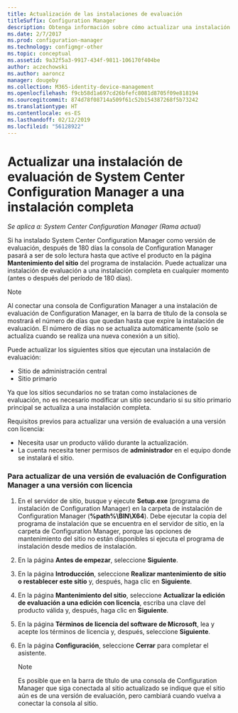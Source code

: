 ```yaml
---
title: Actualización de las instalaciones de evaluación
titleSuffix: Configuration Manager
description: Obtenga información sobre cómo actualizar una instalación de evaluación a una instalación completa de System Center Configuration Manager.
ms.date: 2/7/2017
ms.prod: configuration-manager
ms.technology: configmgr-other
ms.topic: conceptual
ms.assetid: 9a32f5a3-9917-434f-9811-106170f404be
author: aczechowski
ms.author: aaroncz
manager: dougeby
ms.collection: M365-identity-device-management
ms.openlocfilehash: f9cb58d1a697cd26bfefc8081d8705f09e818194
ms.sourcegitcommit: 874d78f08714a509f61c52b154387268f5b73242
ms.translationtype: HT
ms.contentlocale: es-ES
ms.lasthandoff: 02/12/2019
ms.locfileid: "56128922"
---
```

# <a name="upgrade-an-evaluation-installation-of-system-center-configuration-manager-to-a-full-installation"></a>Actualizar una instalación de evaluación de System Center Configuration Manager a una instalación completa

*Se aplica a: System Center Configuration Manager (Rama actual)*

Si ha instalado System Center Configuration Manager como versión de evaluación, después de 180 días la consola de Configuration Manager pasará a ser de solo lectura hasta que active el producto en la página **Mantenimiento del sitio** del programa de instalación. Puede actualizar una instalación de evaluación a una instalación completa en cualquier momento (antes o después del período de 180 días).  

> [!NOTE]  
>  Al conectar una consola de Configuration Manager a una instalación de evaluación de Configuration Manager, en la barra de título de la consola se mostrará el número de días que quedan hasta que expire la instalación de evaluación. El número de días no se actualiza automáticamente (solo se actualiza cuando se realiza una nueva conexión a un sitio).  

 Puede actualizar los siguientes sitios que ejecutan una instalación de evaluación:  

-   Sitio de administración central  
-   Sitio primario  

Ya que los sitios secundarios no se tratan como instalaciones de evaluación, no es necesario modificar un sitio secundario si su sitio primario principal se actualiza a una instalación completa.  

Requisitos previos para actualizar una versión de evaluación a una versión con licencia:  

-   Necesita usar un producto válido durante la actualización.  
-   La cuenta necesita tener permisos de **administrador** en el equipo donde se instalará el sitio.  

### <a name="to-upgrade-an-evaluation-version-of-configuration-manager-to-a-licensed-version"></a>Para actualizar de una versión de evaluación de Configuration Manager a una versión con licencia  

1.  En el servidor de sitio, busque y ejecute **Setup.exe** (programa de instalación de Configuration Manager) en la carpeta de instalación de Configuration Manager (**%path%\BIN\X64**). Debe ejecutar la copia del programa de instalación que se encuentra en el servidor de sitio, en la carpeta de Configuration Manager, porque las opciones de mantenimiento del sitio no están disponibles si ejecuta el programa de instalación desde medios de instalación.  
2.  En la página **Antes de empezar**, seleccione **Siguiente**.  
3.  En la página **Introducción**, seleccione **Realizar mantenimiento de sitio o restablecer este sitio** y, después, haga clic en **Siguiente**.  
4.  En la página **Mantenimiento del sitio**, seleccione **Actualizar la edición de evaluación a una edición con licencia**, escriba una clave del producto válida y, después, haga clic en **Siguiente**.  
5.  En la página **Términos de licencia del software de Microsoft**, lea y acepte los términos de licencia y, después, seleccione **Siguiente**.  
6.  En la página **Configuración**, seleccione **Cerrar** para completar el asistente.  

    > [!NOTE]  
    >  Es posible que en la barra de título de una consola de Configuration Manager que siga conectada al sitio actualizado se indique que el sitio aún es de una versión de evaluación, pero cambiará cuando vuelva a conectar la consola al sitio.  
